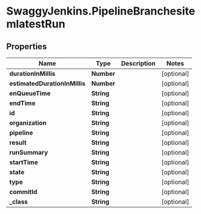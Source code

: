 # SwaggyJenkins.PipelineBranchesitemlatestRun

## Properties
Name | Type | Description | Notes
------------ | ------------- | ------------- | -------------
**durationInMillis** | **Number** |  | [optional] 
**estimatedDurationInMillis** | **Number** |  | [optional] 
**enQueueTime** | **String** |  | [optional] 
**endTime** | **String** |  | [optional] 
**id** | **String** |  | [optional] 
**organization** | **String** |  | [optional] 
**pipeline** | **String** |  | [optional] 
**result** | **String** |  | [optional] 
**runSummary** | **String** |  | [optional] 
**startTime** | **String** |  | [optional] 
**state** | **String** |  | [optional] 
**type** | **String** |  | [optional] 
**commitId** | **String** |  | [optional] 
**_class** | **String** |  | [optional] 



